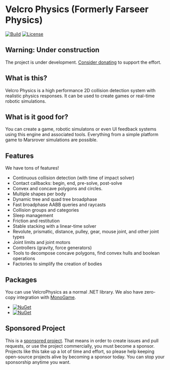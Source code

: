 # Velcro Physics (Formerly Farseer Physics)

[![Build](https://img.shields.io/github/workflow/status/Genbox/VelcroPhysics/Generic%20build?label=Build)](https://github.com/Genbox/VelcroPhysics/actions)
[![License](https://img.shields.io/github/license/Genbox/VelcroPhysics)](https://github.com/Genbox/VelcroPhysics/blob/master/LICENSE.txt)

## Warning: Under construction
The project is under development. [Consider donating](https://github.com/sponsors/Genbox) to support the effort.

## What is this?
Velcro Physics is a high performance 2D collision detection system with realistic physics responses. It can be used to create games or real-time robotic simulations.

## What is it good for?
You can create a game, robotic simulatons or even UI feedback systems using this engine and associated tools. Everything from a simple platform game to Marsrover simulations are possible.

## Features
We have tons of features!

* Continuous collision detection (with time of impact solver)
* Contact callbacks: begin, end, pre-solve, post-solve
* Convex and concave polygons and circles.
* Multiple shapes per body
* Dynamic tree and quad tree broadphase
* Fast broadphase AABB queries and raycasts
* Collision groups and categories
* Sleep management
* Friction and restitution
* Stable stacking with a linear-time solver
* Revolute, prismatic, distance, pulley, gear, mouse joint, and other joint types
* Joint limits and joint motors
* Controllers (gravity, force generators)
* Tools to decompose concave polygons, find convex hulls and boolean operations
* Factories to simplify the creation of bodies

## Packages
You can use VelcroPhysics as a normal .NET library. We also have zero-copy integration with [MonoGame](http://www.monogame.net/).

* [![NuGet](https://img.shields.io/nuget/v/Genbox.VelcroPhysics.svg?style=flat-square&label=Library)](https://www.nuget.org/packages/Genbox.VelcroPhysics/)
* [![NuGet](https://img.shields.io/nuget/v/Genbox.VelcroPhysics.MonoGame.svg?style=flat-square&label=MonoGame)](https://www.nuget.org/packages/Genbox.VelcroPhysics.MonoGame/)

## Sponsored Project
This is a [sponsored project](https://github.com/sponsors/Genbox). That means in order to create issues and pull requests, or use the project commercially, you must become a sponsor. Projects like this take up a lot of time and effort, so please help keeping open-source projects alive by becoming a sponsor today. You can stop your sponsorship anytime you want.